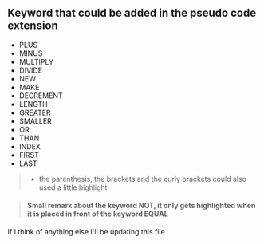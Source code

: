 ## Keyword that could be added in the pseudo code extension

 - PLUS
 - MINUS
 - MULTIPLY
 - DIVIDE
 - NEW
 - MAKE
 - DECREMENT
 - LENGTH
 - GREATER
 - SMALLER
 - OR
 - THAN
 - INDEX
 - FIRST
 - LAST

> - the parenthesis, the brackets and the curly brackets could also used a little highlight

> #### Small remark about the keyword NOT, it only gets highlighted when it is placed in front of the keyword EQUAL

If I think of anything else I'll be updating this file